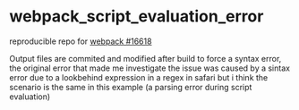 # webpack_script_evaluation_error
reproducible repo for [webpack #16618](https://github.com/webpack/webpack/issues/16618)

Output files are commited and modified after build to force a syntax error, the original error that made me investigate the issue was caused by a sintax error due to a lookbehind expression in a regex in safari but i think the scenario is the same in this example (a parsing error during script evaluation)
